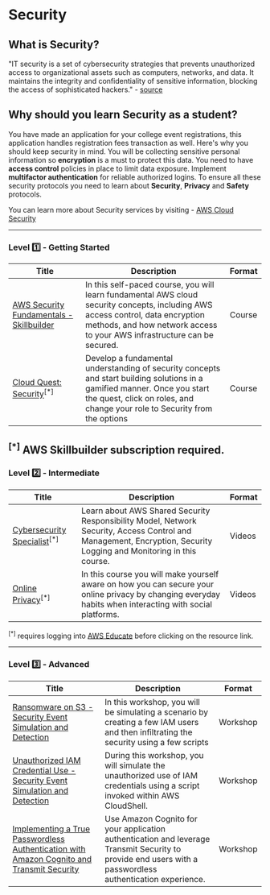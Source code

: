 # Security

## What is Security?

"IT security is a set of cybersecurity strategies that prevents unauthorized access to organizational assets such as computers, networks, and data. It maintains the integrity and confidentiality of sensitive information, blocking the access of sophisticated hackers." - [source](https://www.cisco.com/c/en/us/products/security/what-is-it-security.html)

## Why should you learn Security as a student?

You have made an application for your college event registrations, this application handles registration fees transaction as well. Here's why you should keep security in mind. You will be collecting sensitive personal information so __encryption__ is a must to protect this data. You need to have __access control__ policies in place to limit data exposure. Implement __multifactor authentication__ for reliable authorized logins. To ensure all these security protocols you need to learn about __Security__, __Privacy__ and __Safety__ protocols.

You can learn more about Security services by visiting - [AWS Cloud Security](https://aws.amazon.com/security/)

---

### Level :one: - Getting Started

| Title                                                                                                                                                                    | Description                                                                                                                                                                                                 | Format |
|--------------------------------------------------------------------------------------------------------------------------------------------------------------------------|-------------------------------------------------------------------------------------------------------------------------------------------------------------------------------------------------------------|--------|
| [AWS Security Fundamentals - Skillbuilder](https://explore.skillbuilder.aws/learn/course/external/view/elearning/48/aws-security-fundamentals-second-edition?src=detail) | In this self-paced course, you will learn fundamental AWS cloud security concepts, including AWS access control, data encryption methods, and how network access to your AWS infrastructure can be secured. | Course |
| [Cloud Quest: Security](https://explore.skillbuilder.aws/learn/course/11458/play/42651/play-cloud-quest-cloud-practitioner)<sup>[*]</sup>                            | Develop a fundamental understanding of security concepts and start building solutions in a gamified manner. Once you start the quest, click on roles, and change your role to Security from the options     | Course |
<sup>[*]</sup> AWS Skillbuilder subscription required.
---

### Level :two: - Intermediate

| Title                                                                      | Description                                                                                                                                                        | Format |
|----------------------------------------------------------------------------|--------------------------------------------------------------------------------------------------------------------------------------------------------------------|--------|
| [Cybersecurity Specialist](https://awseducate.instructure.com/courses/196)<sup>[*]</sup> | Learn about AWS Shared Security Responsibility Model, Network Security, Access Control and Management, Encryption, Security Logging and Monitoring in this course. | Videos |
| [Online Privacy](https://awseducate.instructure.com/courses/237)<sup>[*]</sup>           | In this course you will make yourself aware on how you can secure your online privacy by changing everyday habits when interacting with social platforms.          | Videos |
<sup>[*]</sup> requires logging into [AWS Educate](https://www.awseducate.com/student/s) before clicking on the resource link.


---

### Level :three: - Advanced

| Title                                                                                                                                                                                                                    | Description                                                                                                                                               | Format   |
|--------------------------------------------------------------------------------------------------------------------------------------------------------------------------------------------------------------------------|-----------------------------------------------------------------------------------------------------------------------------------------------------------|----------|
| [Ransomware on S3 - Security Event Simulation and Detection](https://catalog.us-east-1.prod.workshops.aws/workshops/fc7b7cf3-f494-48e2-8954-258ffdd76ed6)                                                                | In this workshop, you will be simulating a scenario by creating a few IAM users and then infiltrating the security using a few scripts                    | Workshop |
| [Unauthorized IAM Credential Use - Security Event Simulation and Detection](https://catalog.us-east-1.prod.workshops.aws/workshops/6a8ad836-10a6-4694-9a3b-f53f193041de)                                                 | During this workshop, you will simulate the unauthorized use of IAM credentials using a script invoked within AWS CloudShell.                             | Workshop |
| [Implementing a True Passwordless Authentication with Amazon Cognito and Transmit Security](https://aws.amazon.com/blogs/apn/implementing-a-true-passwordless-authentication-with-amazon-cognito-and-transmit-security/) | Use Amazon Cognito for your application authentication and leverage Transmit Security to provide end users with a passwordless authentication experience. | Workshop |